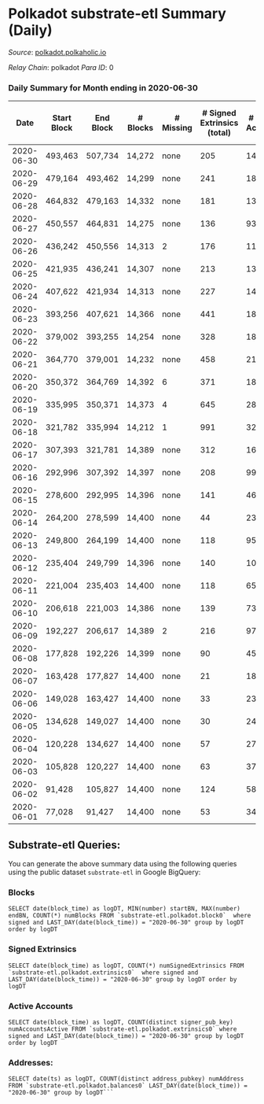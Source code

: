 # Polkadot substrate-etl Summary (Daily)

_Source_: [polkadot.polkaholic.io](https://polkadot.polkaholic.io)

*Relay Chain*: polkadot
*Para ID*: 0



### Daily Summary for Month ending in 2020-06-30


| Date | Start Block | End Block | # Blocks | # Missing | # Signed Extrinsics (total) | # Active Accounts | # Addresses with Balances | # Events | # Transfers | # XCM Transfers In | # XCM Transfers Out |
| ---- | ----------- | --------- | -------- | --------- | --------------------------- | ----------------- | ------------------------- | -------- | ----------- | ------------------ | ------------------- |
| 2020-06-30 | 493,463 | 507,734 | 14,272 | none | 205 | 145 | 1,994 | 39,255 | 7 ($3,717.31) |   |   |
| 2020-06-29 | 479,164 | 493,462 | 14,299 | none | 241 | 181 |  | 39,716 |   |   |   |
| 2020-06-28 | 464,832 | 479,163 | 14,332 | none | 181 | 136 |  | 39,443 |   |   |   |
| 2020-06-27 | 450,557 | 464,831 | 14,275 | none | 136 | 93 |  | 39,256 |   |   |   |
| 2020-06-26 | 436,242 | 450,556 | 14,313 | 2 | 176 | 115 |  | 39,793 | 95 ($467,850,708) |   |   |
| 2020-06-25 | 421,935 | 436,241 | 14,307 | none | 213 | 138 |  | 39,555 |   |   |   |
| 2020-06-24 | 407,622 | 421,934 | 14,313 | none | 227 | 140 |  | 40,252 |   |   |   |
| 2020-06-23 | 393,256 | 407,621 | 14,366 | none | 441 | 186 |  | 40,599 | 20 ($57,189.40) |   |   |
| 2020-06-22 | 379,002 | 393,255 | 14,254 | none | 328 | 180 |  | 39,794 |   |   |   |
| 2020-06-21 | 364,770 | 379,001 | 14,232 | none | 458 | 217 |  | 42,118 | 2 ($1,158,085) |   |   |
| 2020-06-20 | 350,372 | 364,769 | 14,392 | 6 | 371 | 188 |  | 42,795 |   |   |   |
| 2020-06-19 | 335,995 | 350,371 | 14,373 | 4 | 645 | 288 |  | 43,990 | 32 ($9,281,462) |   |   |
| 2020-06-18 | 321,782 | 335,994 | 14,212 | 1 | 991 | 323 |  | 42,741 | 2 ($3,002.45) |   |   |
| 2020-06-17 | 307,393 | 321,781 | 14,389 | none | 312 | 163 |  | 39,858 | 3 ($686,272,800) |   |   |
| 2020-06-16 | 292,996 | 307,392 | 14,397 | none | 208 | 99 |  | 39,649 | 26 ($2,623,612,599) |   |   |
| 2020-06-15 | 278,600 | 292,995 | 14,396 | none | 141 | 46 |  | 39,301 | 1 ($2,859.47) |   |   |
| 2020-06-14 | 264,200 | 278,599 | 14,400 | none | 44 | 23 |  | 38,889 |   |   |   |
| 2020-06-13 | 249,800 | 264,199 | 14,400 | none | 118 | 95 |  | 39,342 |   |   |   |
| 2020-06-12 | 235,404 | 249,799 | 14,396 | none | 140 | 107 |  | 40,058 | 128 ($171,922,774) |   |   |
| 2020-06-11 | 221,004 | 235,403 | 14,400 | none | 118 | 65 |  | 39,351 |   |   |   |
| 2020-06-10 | 206,618 | 221,003 | 14,386 | none | 139 | 73 |  | 39,754 | 112 ($4,177,431) |   |   |
| 2020-06-09 | 192,227 | 206,617 | 14,389 | 2 | 216 | 97 |  | 40,414 | 241 ($345,996) |   |   |
| 2020-06-08 | 177,828 | 192,226 | 14,399 | none | 90 | 45 |  | 39,078 |   |   |   |
| 2020-06-07 | 163,428 | 177,827 | 14,400 | none | 21 | 18 |  | 38,802 |   |   |   |
| 2020-06-06 | 149,028 | 163,427 | 14,400 | none | 33 | 23 |  | 38,793 |   |   |   |
| 2020-06-05 | 134,628 | 149,027 | 14,400 | none | 30 | 24 |  | 38,768 |   |   |   |
| 2020-06-04 | 120,228 | 134,627 | 14,400 | none | 57 | 27 |  | 38,965 |   |   |   |
| 2020-06-03 | 105,828 | 120,227 | 14,400 | none | 63 | 37 |  | 38,992 |   |   |   |
| 2020-06-02 | 91,428 | 105,827 | 14,400 | none | 124 | 58 |  | 39,193 |   |   |   |
| 2020-06-01 | 77,028 | 91,427 | 14,400 | none | 53 | 34 |  | 38,930 |   |   |   |

## Substrate-etl Queries:
You can generate the above summary data using the following queries using the public dataset `substrate-etl` in Google BigQuery:


### Blocks
```
SELECT date(block_time) as logDT, MIN(number) startBN, MAX(number) endBN, COUNT(*) numBlocks FROM `substrate-etl.polkadot.block0`  where signed and LAST_DAY(date(block_time)) = "2020-06-30" group by logDT order by logDT
```


### Signed Extrinsics
```
SELECT date(block_time) as logDT, COUNT(*) numSignedExtrinsics FROM `substrate-etl.polkadot.extrinsics0`  where signed and LAST_DAY(date(block_time)) = "2020-06-30" group by logDT order by logDT
```


### Active Accounts
```
SELECT date(block_time) as logDT, COUNT(distinct signer_pub_key) numAccountsActive FROM `substrate-etl.polkadot.extrinsics0` where signed and LAST_DAY(date(block_time)) = "2020-06-30" group by logDT order by logDT
```


### Addresses:
```
SELECT date(ts) as logDT, COUNT(distinct address_pubkey) numAddress FROM `substrate-etl.polkadot.balances0` LAST_DAY(date(block_time)) = "2020-06-30" group by logDT```

